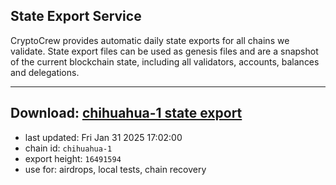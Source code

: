 ## State Export Service
CryptoCrew provides automatic daily state exports for all chains we validate. State export files can be used as genesis files and are a snapshot of the current blockchain state, including all validators, accounts, balances and delegations.

---
**Download: [chihuahua-1 state export](https://dl-eu2.ccvalidators.com/SERVICE/chihuahua/chihuahua-1_export_16491594.json)**
---

- last updated: Fri Jan 31 2025 17:02:00
- chain id: `chihuahua-1`
- export height: `16491594`
- use for: airdrops, local tests, chain recovery
